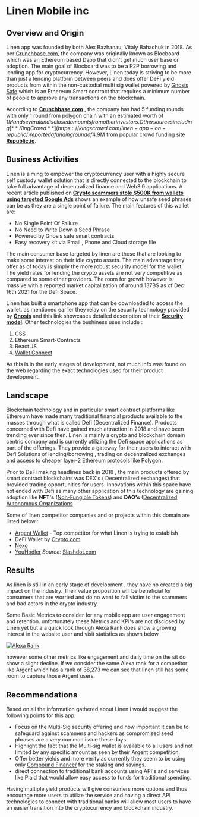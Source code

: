 # Linen Mobile inc

## Overview and Origin

Linen app was founded by both Alex Bazhanau, Vitaly Bahachuk in 2018. As per [Crunchbase.com](https://www.crunchbase.com), the company was originally known as Blocboard which was an Ethereum based Dapp that didn't get much user base or adoption. The main goal of Blocboard was to be a P2P borrowing and lending app for cryptocurrency. However, Linen today is striving to be more than just a lending platform between peers and does offer DeFi yield products from within the non-custodial multi sig wallet powered by [Gnosis Safe](https://gnosis-safe.io/) which is an Ethereum Smart contract that requires a minimum number of people to approve any transactions on the blockchain.

According to [**Crunchbase.com**](https://www.crunchbase.com) , the company has had 5 funding rounds with only 1 round from polygon chain with an estimated worth of 1$M and several undisclosed amounts from other investors. Other sources including [**KingCrowd**](https://kingscrowd.com/linen-app-on-republic/) reported a funding round of 4.9$M from popular crowd funding site [**Republic.io**](https://Republic.io).

## Business Activities

Linen is aiming to empower the cryptocurrency user with a highly secure self custody wallet solution that is directly connected to the blockchain to take full advantage of decentralized finance and Web3.0 applications. A recent article published on [**Crypto scammers stole $500K from wallets using targeted Google Ads**](https://www.engadget.com/crypto-scammers-google-ads-phishing-campaign-100044007.html) shows an example of how unsafe seed phrases can be as they are a single point of failure. The main features of this wallet are:

- No Single Point Of Failure
- No Need to Write Down a Seed Phrase
- Powered by Gnosis safe smart contracts
- Easy recovery kit via Email , Phone and Cloud storage file

The main consumer base targeted by linen are those that are looking to make some interest on their idle crypto assets. The main advantage they offer as of today is simply the more robust security model for the wallet. The yield rates for lending the crypto assets are not very competitive as compared to some other providers. The room for growth however is massive with a reported market capitalization of around 137B$ as of Dec 16th 2021 for the Defi Space.

Linen has built a smartphone app that can be downloaded to access the wallet. as mentioned earlier they relay on the security technology provided by [**Gnosis**](https://gnosis-safe.io/) and this link showcases detailed description of their [**Security model**](https://linen.app/articles/crypto-assets-self-custody-linen-wallet-primer/). Other technologies the bushiness uses include :

1) CSS
2) Ethereum Smart-Contracts
2) React JS
3) [Wallet Connect](https://walletconnect.com/)

As this is in the early stages of development, not much info was found on the web regarding the exact technologies used for their product development.

## Landscape

Blockchain technology and in particular smart contract platforms like Ethereum have made many traditional financial products available to the masses through what is called Defi (Decentralized Finance). Products concerned with Defi have gained much attraction in 2018 and have been trending ever since then. Linen is mainly a crypto and blockchain domain centric company and is currently utilizing the Defi space applications as part of the offerings. They provide a gateway for their users to interact with Defi Solutions of lending/borrowing , trading on decentralized exchanges and access to cheaper layer-2 Ethereum protocols like Polygon.

Prior to DeFi making headlines back in 2018 , the main products offered by smart contract blockchains was DEX's ( Decentralized exchanges) that provided trading opportunities for users. Innovations within this space have not ended with Defi as many other application of this technology are gaining adoption like **NFT's** ([Non-Fungible Tokens](https://www.investopedia.com/non-fungible-tokens-nft-5115211)) and **DAO's** ([Decentralized Autonomous Organizations](https://www.investopedia.com/tech/what-dao/)

Some of linen competitor companies and or projects within this domain are listed below :

- [Argent Wallet](https://www.argent.xyz/) - Top competitor for what Linen is trying to establish
- DeFi Wallet by [Crypto.com](https://www.crypto.com)
- [Nexo](www.coinbase.com)
- [YouHodler](https://www.youhodler.com/)
*Source:* [Slashdot.com](https://slashdot.org/software/comparison/Argent-Wallet-vs-Linen-App-vs-Nexo-vs-YouHodler/)

## Results

As linen is still in an early stage of development , they have no created a big impact on the industry. Their value proposition will be beneficial for consumers that are worried and do no want to fall victim to the scammers and bad actors in the crypto industry.

Some Basic Metrics to consider for any mobile app are user engagement and retention. unfortunately these Metrics and KPI's are not disclosed by Linen yet but a a quick look through Alexa Rank does show a growing interest in the website user and visit statistics as shown below

[![Alexa Rank](Linen_Wallet/alexa_rank.png)](https://www.alexa.com/siteinfo/linen.app)

however some other metrics like engagement and daily time on the sit do show  a slight decline. If we consider the same Alexa rank for a competitor like Argent which has a rank of 38,273 we can see that linen still has some room to capture those Argent users.

## Recommendations

Based on all the information gathered about Linen i would suggest the following points for this app:

- Focus on the Multi-Sig security offering and how important it can be to safeguard against scammers and hackers as compromised seed phrases are a very common issue these days.
- Highlight the fact that the Multi-sig wallet is available to all users and not limited by any specific amount as seen by their Argent competition.
- Offer better yields and more verity as currently they seem to be using only [Compound Finance/](https://compound.finance/) for the staking and savings.
- direct connection to traditional bank accounts using API's and services like Plaid that would allow easy access to funds for traditional spending.

Having multiple yield products will give consumers more options and thus encourage more users to utilize the service and having a direct API technologies to connect with traditional banks will allow most users to have an easier transition into the cryptocurrency and blockchain industry.
